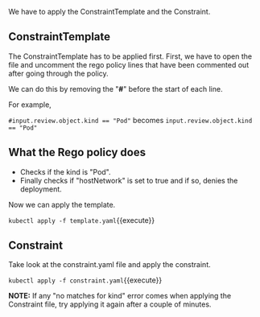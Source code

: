 We have to apply the ConstraintTemplate and the Constraint.

## ConstraintTemplate
The ConstraintTemplate has to be applied first.
First, we have to open the file and uncomment the rego policy lines that have been commented out after going through the policy. 

We can do this by removing the "**#**" before the start of each line.

For example, 

`#input.review.object.kind == "Pod"` becomes `input.review.object.kind == "Pod"`

## What the Rego policy does
- Checks if the kind is "Pod".
- Finally checks if "hostNetwork" is set to true and if so, denies the deployment.

Now we can apply the template.

`kubectl apply -f template.yaml`{{execute}}

## Constraint 
Take look at the constraint.yaml file and apply the constraint.
 
`kubectl apply -f constraint.yaml`{{execute}}

**NOTE:** If any "no matches for kind" error comes when applying the Constraint file, try applying it again after a couple of minutes.
